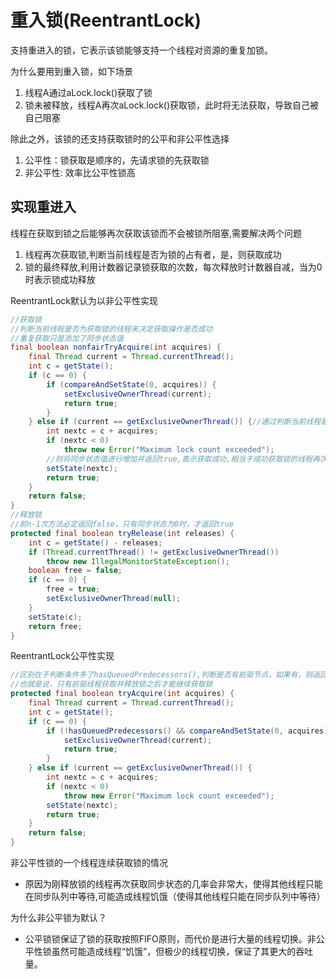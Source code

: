 
# 重入锁(ReentrantLock)

支持重进入的锁，它表示该锁能够支持一个线程对资源的重复加锁。

为什么要用到重入锁，如下场景
1. 线程A通过aLock.lock()获取了锁
2. 锁未被释放，线程A再次aLock.lock()获取锁，此时将无法获取，导致自己被自己阻塞


除此之外，该锁的还支持获取锁时的公平和非公平性选择
1. 公平性：锁获取是顺序的，先请求锁的先获取锁
2. 非公平性: 效率比公平性锁高

## 实现重进入

线程在获取到锁之后能够再次获取该锁而不会被锁所阻塞,需要解决两个问题
1. 线程再次获取锁,判断当前线程是否为锁的占有者，是，则获取成功
2. 锁的最终释放,利用计数器记录锁获取的次数，每次释放时计数器自减，当为0时表示锁成功释放

ReentrantLock默认为以非公平性实现
```java
//获取锁
//判断当前线程是否为获取锁的线程来决定获取操作是否成功
//重复获取只是添加了同步状态值
final boolean nonfairTryAcquire(int acquires) {
    final Thread current = Thread.currentThread();
    int c = getState();
    if (c == 0) {
        if (compareAndSetState(0, acquires)) {
            setExclusiveOwnerThread(current);
            return true;
        }
    } else if (current == getExclusiveOwnerThread()) {//通过判断当前线程是否跟获取锁的线程是同一个线程
        int nextc = c + acquires;
        if (nextc < 0)
            throw new Error("Maximum lock count exceeded");
        //则将同步状态值进行增加并返回true,表示获取成功,相当于成功获取锁的线程再次获取锁，只是增加了同步状态值
        setState(nextc);
        return true;
    }
    return false;
}
//释放锁
//前n-1次方法必定返回false，只有同步状态为0时，才返回true
protected final boolean tryRelease(int releases) {
    int c = getState() - releases;
    if (Thread.currentThread() != getExclusiveOwnerThread())
        throw new IllegalMonitorStateException();
    boolean free = false;
    if (c == 0) {
        free = true;
        setExclusiveOwnerThread(null);
    }
    setState(c);
    return free;
}
```

ReentrantLock公平性实现
```java
//区别在于判断条件多了hasQueuedPredecessors(),判断是否有前驱节点，如果有，则返回true
//也就是说，只有前驱线程获取并释放锁之后才能继续获取锁
protected final boolean tryAcquire(int acquires) {
    final Thread current = Thread.currentThread();
    int c = getState();
    if (c == 0) {
        if (!hasQueuedPredecessors() && compareAndSetState(0, acquires)) {
            setExclusiveOwnerThread(current);
            return true;
        }
    } else if (current == getExclusiveOwnerThread()) {
        int nextc = c + acquires;
        if (nextc < 0)
            throw new Error("Maximum lock count exceeded");
        setState(nextc);
        return true;
    }
    return false;
}
```

非公平性锁的一个线程连续获取锁的情况  
- 原因为刚释放锁的线程再次获取同步状态的几率会非常大，使得其他线程只能在同步队列中等待,可能造成线程饥饿（使得其他线程只能在同步队列中等待）

为什么非公平锁为默认？
- 公平锁锁保证了锁的获取按照FIFO原则，而代价是进行大量的线程切换。非公平性锁虽然可能造成线程“饥饿”，但极少的线程切换，保证了其更大的吞吐量。

